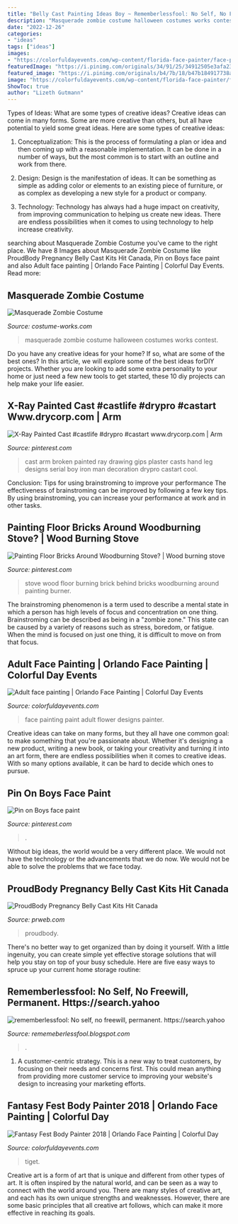 ```yaml
---
title: "Belly Cast Painting Ideas Boy ~ Rememberlessfool: No Self, No Freewill, Permanent. Https://search.yahoo"
description: "Masquerade zombie costume halloween costumes works contest"
date: "2022-12-26"
categories:
- "ideas"
tags: ["ideas"]
images:
- "https://colorfuldayevents.com/wp-content/florida-face-painter/face-painter/IMG_4158.jpeg"
featuredImage: "https://i.pinimg.com/originals/34/91/25/34912505e3afa23c068a38db9735b81b.png"
featured_image: "https://i.pinimg.com/originals/b4/7b/18/b47b184917738af5039167c53d8985e5.jpg"
image: "https://colorfuldayevents.com/wp-content/florida-face-painter/face-painter/IMG_4158.jpeg"
ShowToc: true
author: "Lizeth Gutmann"
---
```



Types of Ideas: What are some types of creative ideas?
Creative ideas can come in many forms. Some are more creative than others, but all have potential to yield some great ideas. Here are some types of creative ideas:
1. Conceptualization: This is the process of formulating a plan or idea and then coming up with a reasonable implementation. It can be done in a number of ways, but the most common is to start with an outline and work from there.

2. Design: Design is the manifestation of ideas. It can be something as simple as adding color or elements to an existing piece of furniture, or as complex as developing a new style for a product or company.

3. Technology: Technology has always had a huge impact on creativity, from improving communication to helping us create new ideas. There are endless possibilities when it comes to using technology to help increase creativity.


	

		
searching about Masquerade Zombie Costume you've came to the right place. We have 8 Images about Masquerade Zombie Costume like ProudBody Pregnancy Belly Cast Kits Hit Canada, Pin on Boys face paint and also Adult face painting | Orlando Face Painting | Colorful Day Events. Read more:
		
    
## Masquerade Zombie Costume

<img loading=lazy src="http://photos.costume-works.com/full/masquerade_zombie.jpg" onerror="this.onerror=null;this.src='https://tse3.mm.bing.net/th?id=OIP.WJC7c4hThhXHFG42rNeWsgHaMk&amp;pid=15.1';" alt="Masquerade Zombie Costume">

_Source: costume-works.com_

>masquerade zombie costume halloween costumes works contest. 

	

Do you have any creative ideas for your home? If so, what are some of the best ones? In this article, we will explore some of the best ideas forDIY projects. Whether you are looking to add some extra personality to your home or just need a few new tools to get started, these 10 diy projects can help make your life easier.

    
## X-Ray Painted Cast #castlife #drypro #castart Www.drycorp.com | Arm

<img loading=lazy src="https://i.pinimg.com/originals/0f/01/da/0f01da1d080c6b078adecf41983ed42a.jpg" onerror="this.onerror=null;this.src='https://tse2.mm.bing.net/th?id=OIP.KnTbJ-KH2aQynzND4jakqwHaFj&amp;pid=15.1';" alt="X-Ray Painted Cast #castlife #drypro #castart www.drycorp.com | Arm">

_Source: pinterest.com_

>cast arm broken painted ray drawing gips plaster casts hand leg designs serial boy iron man decoration drypro castart cool. 

	

Conclusion: Tips for using brainstroming to improve your performance
The effectiveness of brainstroming can be improved by following a few key tips. By using brainstroming, you can increase your performance at work and in other tasks.

    
## Painting Floor Bricks Around Woodburning Stove? | Wood Burning Stove

<img loading=lazy src="https://i.pinimg.com/originals/b4/7b/18/b47b184917738af5039167c53d8985e5.jpg" onerror="this.onerror=null;this.src='https://tse4.mm.bing.net/th?id=OIP.6afZZ7S0weuQoHJhJ6rzWAAAAA&amp;pid=15.1';" alt="Painting Floor Bricks Around Woodburning Stove? | Wood burning stove">

_Source: pinterest.com_

>stove wood floor burning brick behind bricks woodburning around painting burner. 

	

The brainstroming phenomenon is a term used to describe a mental state in which a person has high levels of focus and concentration on one thing. Brainstroming can be described as being in a "zombie zone." This state can be caused by a variety of reasons such as stress, boredom, or fatigue. When the mind is focused on just one thing, it is difficult to move on from that focus.

    
## Adult Face Painting | Orlando Face Painting | Colorful Day Events

<img loading=lazy src="https://colorfuldayevents.com/wp-content/florida-face-painter/face-painter/IMG_4158.jpeg" onerror="this.onerror=null;this.src='https://tse2.mm.bing.net/th?id=OIP.DVJTTPl5zwoiGcdcsM3IqQHaJ4&amp;pid=15.1';" alt="Adult face painting | Orlando Face Painting | Colorful Day Events">

_Source: colorfuldayevents.com_

>face painting paint adult flower designs painter. 

	

Creative ideas can take on many forms, but they all have one common goal: to make something that you're passionate about. Whether it's designing a new product, writing a new book, or taking your creativity and turning it into an art form, there are endless possibilities when it comes to creative ideas. With so many options available, it can be hard to decide which ones to pursue.

    
## Pin On Boys Face Paint

<img loading=lazy src="https://i.pinimg.com/originals/34/91/25/34912505e3afa23c068a38db9735b81b.png" onerror="this.onerror=null;this.src='https://tse3.mm.bing.net/th?id=OIP.yTGsLQD48BllcEqDo0Q-_gHaQB&amp;pid=15.1';" alt="Pin on Boys face paint">

_Source: pinterest.com_

>. 

	

Without big ideas, the world would be a very different place. We would not have the technology or the advancements that we do now. We would not be able to solve the problems that we face today.

    
## ProudBody Pregnancy Belly Cast Kits Hit Canada

<img loading=lazy src="https://ww1.prweb.com/prfiles/2004/11/02/174504/pressreleasegroup2.jpg" onerror="this.onerror=null;this.src='https://tse1.mm.bing.net/th?id=OIP.MrWcZuoWXBKaan3CiLj1sQHaO0&amp;pid=15.1';" alt="ProudBody Pregnancy Belly Cast Kits Hit Canada">

_Source: prweb.com_

>proudbody. 

	

There's no better way to get organized than by doing it yourself. With a little ingenuity, you can create simple yet effective storage solutions that will help you stay on top of your busy schedule. Here are five easy ways to spruce up your current home storage routine: 

    
## Rememberlessfool: No Self, No Freewill, Permanent. Https://search.yahoo

<img loading=lazy src="https://1.bp.blogspot.com/-I2jp-uAuDGA/X06aN868XmI/AAAAAAAAfw4/INQP4D-B3TwriRbEQfbZZ9UImDoP9ZY5wCLcBGAsYHQ/s640/Untitled2057.png" onerror="this.onerror=null;this.src='https://tse4.mm.bing.net/th?id=OIP.fYtxaSGMRGgy6krJpW5B8gHaEK&amp;pid=15.1';" alt="rememberlessfool: No self, no freewill, permanent. https://search.yahoo">

_Source: rememeberlessfool.blogspot.com_

>. 

	

1. A customer-centric strategy. This is a new way to treat customers, by focusing on their needs and concerns first. This could mean anything from providing more customer service to improving your website's design to increasing your marketing efforts.

    
## Fantasy Fest Body Painter 2018 | Orlando Face Painting | Colorful Day

<img loading=lazy src="http://www.colorfuldayevents.com/wp-content/uploads/2018/04/body-painter.jpg" onerror="this.onerror=null;this.src='https://tse1.mm.bing.net/th?id=OIP.eq5yI5ZYdeyzo894NLvFrwHaDm&amp;pid=15.1';" alt="Fantasy Fest Body Painter 2018 | Orlando Face Painting | Colorful Day">

_Source: colorfuldayevents.com_

>tiget. 

	

Creative art is a form of art that is unique and different from other types of art. It is often inspired by the natural world, and can be seen as a way to connect with the world around you. There are many styles of creative art, and each has its own unique strengths and weaknesses. However, there are some basic principles that all creative art follows, which can make it more effective in reaching its goals.

